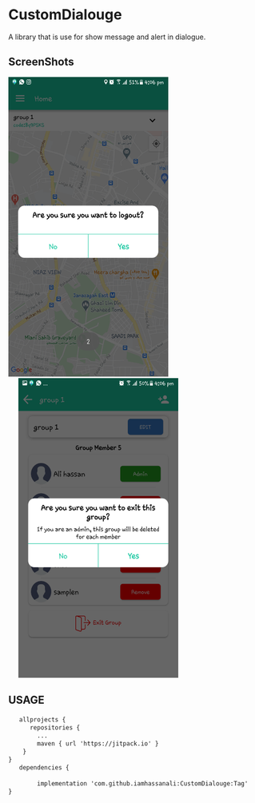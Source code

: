 # CustomDialouge
A library that is use for show message and alert in dialogue.


## ScreenShots 
<img src="https://github.com/iamhassanali/CustomDialouge/blob/master/DialougeLibrary/ScreenShoot/Screenshot_20201023-160635.png"  height="600" width="320" ><img src="https://github.com/iamhassanali/CustomDialouge/blob/master/DialougeLibrary/ScreenShoot/Screenshot_20201023-160652.png"  height="600" width="320" hspace="20"> 


## USAGE
       allprojects {              
	      repositories {
			...
			maven { url 'https://jitpack.io' }
		}
	}
       dependencies {
       
	        implementation 'com.github.iamhassanali:CustomDialouge:Tag'
	}

